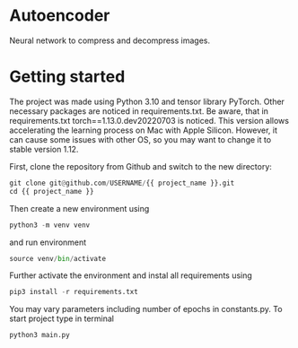 # Autoencoder
Neural network to compress and decompress images.

# Getting started
The project was made using Python 3.10 and tensor library PyTorch. Other necessary packages are noticed in requirements.txt. Be aware, that in requirements.txt torch==1.13.0.dev20220703 is noticed. This version allows accelerating the learning process on Mac with Apple Silicon. However, it can cause some issues with other OS, so you may want to change it to stable version 1.12.

First, clone the repository from Github and switch to the new directory:

```PYTHON
git clone git@github.com/USERNAME/{{ project_name }}.git
cd {{ project_name }}
```

Then create a new environment using

```PYTHON
python3 -m venv venv
```

and run environment

```PYTHON
source venv/bin/activate
```

Further activate the environment and instal all requirements using

```PYTHON
pip3 install -r requirements.txt
```

You may vary parameters including number of epochs in constants.py.
To start project type in terminal

```PYTHON
python3 main.py
```
